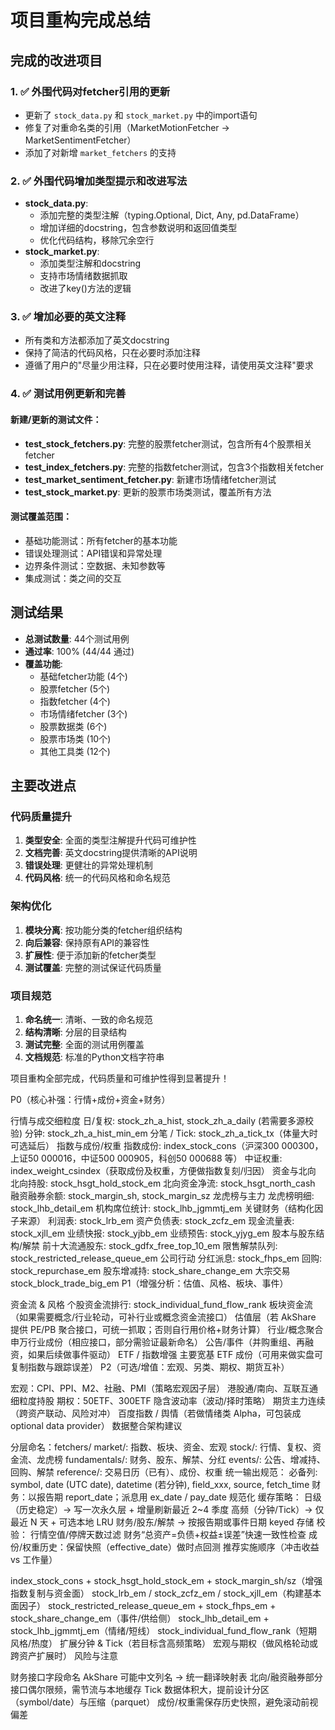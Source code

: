 # 项目重构完成总结

## 完成的改进项目

### 1. ✅ 外围代码对fetcher引用的更新
- 更新了 `stock_data.py` 和 `stock_market.py` 中的import语句
- 修复了对重命名类的引用（MarketMotionFetcher → MarketSentimentFetcher）
- 添加了对新增 `market_fetchers` 的支持

### 2. ✅ 外围代码增加类型提示和改进写法
- **stock_data.py**: 
  - 添加完整的类型注解（typing.Optional, Dict, Any, pd.DataFrame）
  - 增加详细的docstring，包含参数说明和返回值类型
  - 优化代码结构，移除冗余空行
- **stock_market.py**:
  - 添加类型注解和docstring
  - 支持市场情绪数据抓取
  - 改进了key()方法的逻辑

### 3. ✅ 增加必要的英文注释
- 所有类和方法都添加了英文docstring
- 保持了简洁的代码风格，只在必要时添加注释
- 遵循了用户的"尽量少用注释，只在必要时使用注释，请使用英文注释"要求

### 4. ✅ 测试用例更新和完善

#### 新建/更新的测试文件：
- **test_stock_fetchers.py**: 完整的股票fetcher测试，包含所有4个股票相关fetcher
- **test_index_fetchers.py**: 完整的指数fetcher测试，包含3个指数相关fetcher  
- **test_market_sentiment_fetcher.py**: 新建市场情绪fetcher测试
- **test_stock_market.py**: 更新的股票市场类测试，覆盖所有方法

#### 测试覆盖范围：
- 基础功能测试：所有fetcher的基本功能
- 错误处理测试：API错误和异常处理
- 边界条件测试：空数据、未知参数等
- 集成测试：类之间的交互

## 测试结果
- **总测试数量**: 44个测试用例
- **通过率**: 100% (44/44 通过)
- **覆盖功能**: 
  - 基础fetcher功能 (4个)
  - 股票fetcher (5个)
  - 指数fetcher (4个) 
  - 市场情绪fetcher (3个)
  - 股票数据类 (6个)
  - 股票市场类 (10个)
  - 其他工具类 (12个)

## 主要改进点

### 代码质量提升
1. **类型安全**: 全面的类型注解提升代码可维护性
2. **文档完善**: 英文docstring提供清晰的API说明
3. **错误处理**: 更健壮的异常处理机制
4. **代码风格**: 统一的代码风格和命名规范

### 架构优化
1. **模块分离**: 按功能分类的fetcher组织结构
2. **向后兼容**: 保持原有API的兼容性
3. **扩展性**: 便于添加新的fetcher类型
4. **测试覆盖**: 完整的测试保证代码质量

### 项目规范
1. **命名统一**: 清晰、一致的命名规范
2. **结构清晰**: 分层的目录结构
3. **测试完整**: 全面的测试用例覆盖
4. **文档规范**: 标准的Python文档字符串

项目重构全部完成，代码质量和可维护性得到显著提升！


P0（核心补强：行情+成份+资金+财务）

行情与成交细粒度
日/复权: stock_zh_a_hist, stock_zh_a_daily (若需要多源校验)
分钟: stock_zh_a_hist_min_em
分笔 / Tick: stock_zh_a_tick_tx（体量大时可选延后）
指数与成份/权重
指数成份: index_stock_cons（沪深300 000300，上证50 000016，中证500 000905，科创50 000688 等）
中证权重: index_weight_csindex（获取成份及权重，方便做指数复刻/归因）
资金与北向
北向持股: stock_hsgt_hold_stock_em
北向资金净流: stock_hsgt_north_cash
融资融券余额: stock_margin_sh, stock_margin_sz
龙虎榜与主力
龙虎榜明细: stock_lhb_detail_em
机构席位统计: stock_lhb_jgmmtj_em
关键财务（结构化因子来源）
利润表: stock_lrb_em
资产负债表: stock_zcfz_em
现金流量表: stock_xjll_em
业绩快报: stock_yjbb_em
业绩预告: stock_yjyg_em
股本与股东结构/解禁
前十大流通股东: stock_gdfx_free_top_10_em
限售解禁队列: stock_restricted_release_queue_em
公司行动
分红派息: stock_fhps_em
回购: stock_repurchase_em
股东增减持: stock_share_change_em
大宗交易
stock_block_trade_big_em
P1（增强分析：估值、风格、板块、事件）

资金流 & 风格
个股资金流排行: stock_individual_fund_flow_rank
板块资金流（如果需要概念/行业轮动，可补行业或概念资金流接口）
估值层（若 AkShare 提供 PE/PB 聚合接口，可统一抓取；否则自行用价格+财务计算）
行业/概念聚合
申万行业成份（相应接口，部分需验证最新命名）
公告/事件（并购重组、再融资，如果后续做事件驱动）
ETF / 指数增强
主要宽基 ETF 成份（可用来做实盘可复制指数与跟踪误差）
P2（可选/增值：宏观、另类、期权、期货互补）

宏观：CPI、PPI、M2、社融、PMI（策略宏观因子层）
港股通/南向、互联互通细粒度持股
期权：50ETF、300ETF 隐含波动率（波动/择时策略）
期货主力连续（跨资产联动、风险对冲）
百度指数 / 舆情（若做情绪类 Alpha，可包装成 optional data provider）
数据整合架构建议

分层命名：fetchers/
market/: 指数、板块、资金、宏观
stock/: 行情、复权、资金流、龙虎榜
fundamentals/: 财务、股东、解禁、分红
events/: 公告、增减持、回购、解禁
reference/: 交易日历（已有）、成份、权重
统一输出规范：
必备列: symbol, date (UTC date), datetime (若分钟), field_xxx, source, fetch_time
财务：以报告期 report_date；派息用 ex_date / pay_date 规范化
缓存策略：
日级（历史稳定）→ 写一次永久层 + 增量刷新最近 2~4 季度
高频（分钟/Tick）→ 仅最近 N 天 + 可选本地 LRU
财务/股东/解禁 → 按报告期或事件日期 keyed 存储
校验：
行情空值/停牌天数过滤
财务“总资产=负债+权益±误差”快速一致性检查
成份/权重历史：保留快照（effective_date）做时点回测
推荐实施顺序（冲击收益 vs 工作量）

index_stock_cons + stock_hsgt_hold_stock_em + stock_margin_sh/sz（增强指数复制与资金面）
stock_lrb_em / stock_zcfz_em / stock_xjll_em（构建基本面因子）
stock_restricted_release_queue_em + stock_fhps_em + stock_share_change_em（事件/供给侧）
stock_lhb_detail_em + stock_lhb_jgmmtj_em（情绪/短线）
stock_individual_fund_flow_rank（短期风格/热度）
扩展分钟 & Tick（若目标含高频策略）
宏观与期权（做风格轮动或跨资产扩展时）
风险与注意

财务接口字段命名 AkShare 可能中文列名 → 统一翻译映射表
北向/融资融券部分接口偶尔限频，需节流与本地缓存
Tick 数据体积大，提前设计分区（symbol/date）与压缩（parquet）
成份/权重需保存历史快照，避免滚动前视偏差
